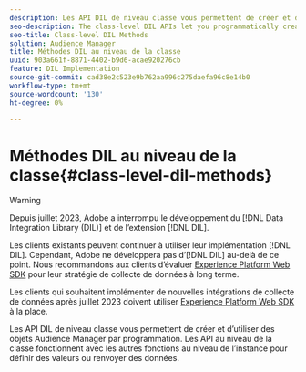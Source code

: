 ```yaml
---
description: Les API DIL de niveau classe vous permettent de créer et d’utiliser des objets Audience Manager par programmation. Les API au niveau de la classe fonctionnent avec les autres fonctions au niveau de l’instance pour définir des valeurs ou renvoyer des données.
seo-description: The class-level DIL APIs let you programmatically create and work with Audience Manager objects. The class-level APIs work with the other instance-level functions to set values or return data.
seo-title: Class-level DIL Methods
solution: Audience Manager
title: Méthodes DIL au niveau de la classe
uuid: 903a661f-8871-4402-b9d6-acae920276cb
feature: DIL Implementation
source-git-commit: cad38e2c523e9b762aa996c275daefa96c8e14b0
workflow-type: tm+mt
source-wordcount: '130'
ht-degree: 0%

---
```



# Méthodes DIL au niveau de la classe{#class-level-dil-methods}

>[!WARNING]
>
>Depuis juillet 2023, Adobe a interrompu le développement du [!DNL Data Integration Library (DIL)] et de l’extension [!DNL DIL].
>
>Les clients existants peuvent continuer à utiliser leur implémentation [!DNL DIL]. Cependant, Adobe ne développera pas d’[!DNL DIL] au-delà de ce point. Nous recommandons aux clients d’évaluer [Experience Platform Web SDK](https://experienceleague.adobe.com/docs/experience-platform/edge/home.html?lang=en) pour leur stratégie de collecte de données à long terme.
>
>Les clients qui souhaitent implémenter de nouvelles intégrations de collecte de données après juillet 2023 doivent utiliser [Experience Platform Web SDK](https://experienceleague.adobe.com/docs/experience-platform/edge/home.html?lang=en) à la place.



Les API DIL de niveau classe vous permettent de créer et d’utiliser des objets Audience Manager par programmation. Les API au niveau de la classe fonctionnent avec les autres fonctions au niveau de l’instance pour définir des valeurs ou renvoyer des données.

<!-- 

c_dil_overview.xml

 -->

